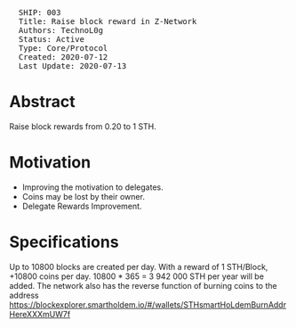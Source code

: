 <pre>
  SHIP: 003
  Title: Raise block reward in Z-Network
  Authors: TechnoL0g
  Status: Active
  Type: Core/Protocol
  Created: 2020-07-12
  Last Update: 2020-07-13
</pre>

Abstract
========

Raise block rewards from 0.20 to 1 STH.

Motivation
==========

- Improving the motivation to delegates.
- Coins may be lost by their owner.
- Delegate Rewards Improvement.

Specifications
==============

Up to 10800 blocks are created per day. With a reward of 1 STH/Block, +10800 coins per day.
10800 * 365 = 3 942 000 STH per year will be added.
The network also has the reverse function of burning coins to the address https://blockexplorer.smartholdem.io/#/wallets/STHsmartHoLdemBurnAddrHereXXXmUW7f
